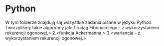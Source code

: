 # Python
W tym folderze znajdują się wszystkie zadania pisane w języku Python.</br>
Tworzyliśmy takie algorytmy jak:
1.<ciąg Fibonacciego - z wykorzystaniem rekurencji ogonowej,>
2.<funkcja Ackermanna,>
3.<wariancja - z wykorzystaniem rekurencji ogonowej.>

